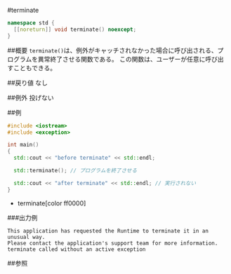 #terminate
```cpp
namespace std {
  [[noreturn]] void terminate() noexcept;
}
```

##概要
`terminate()`は、例外がキャッチされなかった場合に呼び出される、プログラムを異常終了させる関数である。
この関数は、ユーザーが任意に呼び出すこともできる。


##戻り値
なし


##例外
投げない


##例
```cpp
#include <iostream>
#include <exception>

int main()
{
  std::cout << "before terminate" << std::endl;

  std::terminate(); // プログラムを終了させる

  std::cout << "after terminate" << std::endl; // 実行されない
}
```
* terminate[color ff0000]

###出力例
```
This application has requested the Runtime to terminate it in an unusual way.
Please contact the application's support team for more information.
terminate called without an active exception
```

##参照


